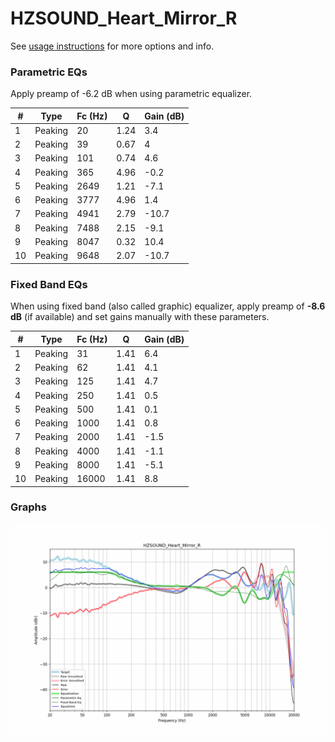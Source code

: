 # HZSOUND_Heart_Mirror_R
See [usage instructions](https://github.com/jaakkopasanen/AutoEq#usage) for more options and info.

### Parametric EQs
Apply preamp of -6.2 dB when using parametric equalizer.

|   # | Type    |   Fc (Hz) |    Q |   Gain (dB) |
|-----|---------|-----------|------|-------------|
|   1 | Peaking |        20 | 1.24 |         3.4 |
|   2 | Peaking |        39 | 0.67 |         4   |
|   3 | Peaking |       101 | 0.74 |         4.6 |
|   4 | Peaking |       365 | 4.96 |        -0.2 |
|   5 | Peaking |      2649 | 1.21 |        -7.1 |
|   6 | Peaking |      3777 | 4.96 |         1.4 |
|   7 | Peaking |      4941 | 2.79 |       -10.7 |
|   8 | Peaking |      7488 | 2.15 |        -9.1 |
|   9 | Peaking |      8047 | 0.32 |        10.4 |
|  10 | Peaking |      9648 | 2.07 |       -10.7 |

### Fixed Band EQs
When using fixed band (also called graphic) equalizer, apply preamp of **-8.6 dB** (if available) and set gains manually with these parameters.

|   # | Type    |   Fc (Hz) |    Q |   Gain (dB) |
|-----|---------|-----------|------|-------------|
|   1 | Peaking |        31 | 1.41 |         6.4 |
|   2 | Peaking |        62 | 1.41 |         4.1 |
|   3 | Peaking |       125 | 1.41 |         4.7 |
|   4 | Peaking |       250 | 1.41 |         0.5 |
|   5 | Peaking |       500 | 1.41 |         0.1 |
|   6 | Peaking |      1000 | 1.41 |         0.8 |
|   7 | Peaking |      2000 | 1.41 |        -1.5 |
|   8 | Peaking |      4000 | 1.41 |        -1.1 |
|   9 | Peaking |      8000 | 1.41 |        -5.1 |
|  10 | Peaking |     16000 | 1.41 |         8.8 |

### Graphs
![](./HZSOUND_Heart_Mirror_R.png)
